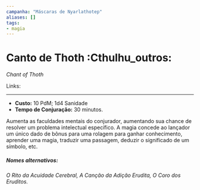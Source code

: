 ```yaml
---
campanha: "Máscaras de Nyarlathotep"
aliases: []
tags: 
- magia
---
```


# Canto de Thoth :Cthulhu_outros:
_Chant of Thoth_

Links:

---
-  **Custo:** 10 PdM; 1d4 Sanidade
- **Tempo de Conjuração:** 30 minutos.

Aumenta as faculdades mentais do conjurador, aumentando sua chance de resolver um problema intelectual específico. A magia concede ao lançador um único dado de bônus para uma rolagem para ganhar conhecimento, aprender uma magia, traduzir uma passagem, deduzir o significado de um símbolo, etc.

##### Nomes alternativos: 
*O Rito da Acuidade Cerebral, A Canção da Adição Erudita, O Coro dos Eruditos.*